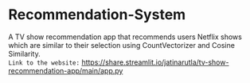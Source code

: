 # Recommendation-System
A TV show recommendation app that recommends users Netflix shows which are similar to their selection using CountVectorizer and Cosine Similarity. <br>
`Link to the website:` https://share.streamlit.io/jatinarutla/tv-show-recommendation-app/main/app.py
